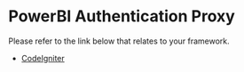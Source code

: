 # PowerBI Authentication Proxy

Please refer to the link below that relates to your framework.

- [CodeIgniter](CodeIgniter%20Installation%20Instructions)

